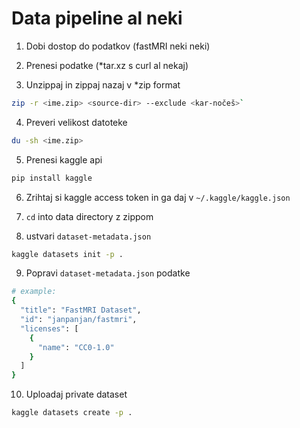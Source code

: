 # Data pipeline al neki

1. Dobi dostop do podatkov (fastMRI neki neki)

2. Prenesi podatke (*tar.xz s curl al nekaj)

3. Unzippaj in zippaj nazaj v *zip format

```bash
zip -r <ime.zip> <source-dir> --exclude <kar-nočeš>`
```

4. Preveri velikost datoteke

```bash
du -sh <ime.zip>
```

5. Prenesi kaggle api

```bash
pip install kaggle
```

6. Zrihtaj si kaggle access token in ga daj v `~/.kaggle/kaggle.json`

7. `cd` into data directory z zippom

8. ustvari `dataset-metadata.json`

```bash
kaggle datasets init -p .
```

9. Popravi `dataset-metadata.json` podatke

```bash
# example:
{
  "title": "FastMRI Dataset",
  "id": "janpanjan/fastmri",
  "licenses": [
    {
      "name": "CC0-1.0"
    }
  ]
}
```

10. Uploadaj private dataset

```bash
kaggle datasets create -p .
```
